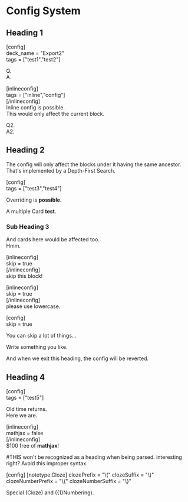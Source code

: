 # Config System

## Heading 1

[config]  
deck_name = "Export2"  
tags = ["test1","test2"]

Q.  
A.

[inlineconfig]  
tags = ["inline","config"]  
[/inlineconfig]  
Inline config is possible.  
This would only affect the current block.

Q2.  
A2.

## Heading 2

The config will only affect the blocks under it having the same ancestor.  
That's implemented by a Depth-First Search.

[config]  
tags = ["test3","test4"]

Overriding is **possible**.

A multiple Card **test**.

### Sub Heading 3

And cards here would be affected too.  
Hmm.

[inlineconfig]  
skip = true  
[/inlineconfig]  
skip this block!

[inlineconfig]  
skip = true  
[/inlineconfig]  
please use lowercase.

[config]  
skip = true

You can skip a lot of things...  

Write something you like.  

And when we exit this heading, the config will be reverted.

## Heading 4

[config]  
tags = ["test5"]

Old time returns.  
Here we are.

[inlineconfig]  
mathjax = false  
[/inlineconfig]  
$100 free of **mathjax**!

#THIS won't be recognized as a heading when being parsed.
interesting right? Avoid this improper syntax.

[config]
[notetype.Cloze]
clozePrefix = "\\("
clozeSuffix = "\\)"
clozeNumberPrefix = "\\{"
clozeNumberSuffix = "\\}"

Special (Cloze) and ({1}Numbering).
